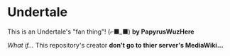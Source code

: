 # Undertale
This is an Undertale's "fan thing"! (⌐■_■)
**by PapyrusWuzHere**


*What if...*
This repository's creator **don't go to thier server's MediaWiki...**
